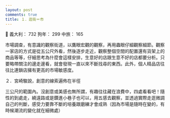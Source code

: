 ```yaml
---
layout: post
comments: true
title: １．逛街＝市
---
```


:shit: 義大利： 732 狗年： 299 中旅： 165


市場調查，有意識的觀察街道，以鷹眼宏觀的觀察，再用蟲眼仔細觀察細節。觀察一家店的方式是從五公尺外看，然後逐步走近，觀察整個空間的配置還有貨架上的商品等等，仔細思考為什麼會這樣安排，生意好的店跟生意不好的店都要分析。只要略帶關注的邊走邊看，就會發現一直以來不斷找尋的東西。此外，個人精品店往往比連鎖店擁有更高的市場敏感度。

２．宮崎駿說，創意的線索遍佈在半徑

三公尺的範圍內。沒創意或美感也無所謂，有趣往往藏在浪費中，四處看看吧！隨性的到處走，繞遠路或是鑽進小巷子也可以，用五感去觀察，並透過實際走逛微調自己的判斷，感受力要靠不斷的培養跟磨練才會成熟（因為市場是隨時在變的，有時候潮流的變化就在細微處）
